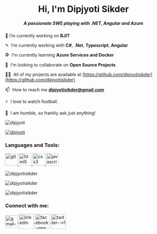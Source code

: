 <h1 align="center">Hi, I'm Dipjyoti Sikder </h1>

<h5 align="center">A passionate SWE playing with .NET, Angular and Azure</h5>

🔭&nbsp;I’m currently working on **BJIT**

✎ &nbsp;I’m currently working with **C#**, **.Net**, **Typescript**, **Angular** 

⭆ &nbsp;I’m currently learning **Azure Services and Docker**

👯 &nbsp;I’m looking to collaborate on **Open Source Projects**

👨‍💻 &nbsp;All of my projects are available at [https://github.com/dipjyotisikder](https://github.com/dipjyotisikder)

📫 &nbsp;How to reach me **dipjyotisikder@gmail.com**

⚡ &nbsp;I love to watch football.

💬 &nbsp;I am humble, so frankly ask just anything!

<p align="left"> <img src="https://komarev.com/ghpvc/?username=dipjyotisikder&label=Profile%20views&color=0e75b6&style=flat" alt="dipjyoti" /> </p>

<p align="left"> <a href="https://github.com/ryo-ma/github-profile-trophy"><img src="https://github-profile-trophy.vercel.app/?username=dipjyotisikder" alt="dipjyoti" /></a> </p>

<h3 align="left">Languages and Tools:</h3>

<p align="left">
  <a href="https://git-scm.com/" target="_blank"> 
    <img src="https://www.vectorlogo.zone/logos/git-scm/git-scm-icon.svg" alt="git" width="40" height="40"/> 
  </a>

  <a href="https://www.w3.org/html/" target="_blank"> 
    <img src="https://img.icons8.com/dusk/64/000000/html-5.png" alt="html5" width="40" height="40"/> 
  </a>
  
  <a href="https://www.w3schools.com/css/" target="_blank"> 
    <img src="https://img.icons8.com/color/48/000000/css3.png" alt="css3" width="40" height="40"/> 
  </a>
  
  <a href="https://developer.mozilla.org/en-US/docs/Web/JavaScript" target="_blank"> 
    <img src="https://img.icons8.com/color/48/000000/javascript.png" alt="javascript" width="40" height="40"/> 
    </a>
<br />

<p align="left"><img src="https://github-readme-stats.vercel.app/api/top-langs?username=dipjyotisikder&show_icons=true&locale=en&layout=compact" alt="dipjyotisikder" /></p>

<p><img align="center" src="https://github-readme-stats.vercel.app/api?username=dipjyotisikder&show_icons=true&locale=en" alt="dipjyotisikder" /></p>

<p><img align="center" src="https://github-readme-streak-stats.herokuapp.com/?user=dipjyotisikder&" alt="dipjyotisikder" /></p>

<h3 align="left">Connect with me:</h3>

<p align="left">
    <a href="mailto:dipjyotisikder@gmail.com" target="blank">
      <img align="center" src="https://img.icons8.com/color/64/000000/gmail-new.png" alt="gmail-icon" height="40" width="40" />
    </a>

  <a href="https://www.linkedin.com/in/dipjyotisikder" target="blank">
    <img align="center" width="48" height="48" src="https://img.icons8.com/fluency/48/linkedin.png" alt="linkedin"/>
  </a>

  <a href="https://www.facebook.com/dipjyoti07" target="blank">
    <img align="center" width="48" height="48" src="https://img.icons8.com/color/48/facebook-new.png" alt="facebook-new"/>
  </a>

  <a href="https://twitter.com/dipjyotisikder" target="blank">
    <img align="center" width="48" height="48" src="https://img.icons8.com/color/48/twitter--v1.png" alt="twitter--v1"/>
  </a>

</p>
